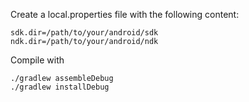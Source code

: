 Create a local.properties file with the following content:

	sdk.dir=/path/to/your/android/sdk
	ndk.dir=/path/to/your/android/ndk

Compile with

	./gradlew assembleDebug
	./gradlew installDebug
